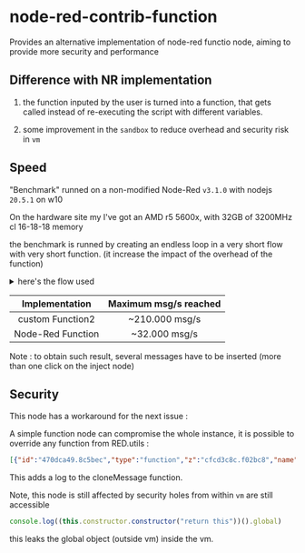 # node-red-contrib-function

Provides an alternative implementation of node-red functio node, aiming to provide more security and performance

## Difference with NR implementation

1. the function inputed by the user is turned into a function, that gets called instead of re-executing the script with different variables.

1. some improvement in the `sandbox` to reduce overhead and security risk in `vm`

## Speed

"Benchmark" runned on a non-modified Node-Red `v3.1.0` with nodejs `20.5.1` on w10

On the hardware site my I've got an AMD r5 5600x, with 32GB of 3200MHz cl 16-18-18 memory

the benchmark is runned by creating an endless loop in a very short flow with very short function. (it increase the impact of the overhead of the function)

<details>
<summary> here's the flow used </summary>

```JSON
[{"id":"84cc5ffb.d21618","type":"inject","z":"d7d8ed0f.6ee418","name":"","props":[{"p":"payload"},{"p":"topic","vt":"str"}],"repeat":"","crontab":"","once":false,"onceDelay":0.1,"topic":"","payload":"","payloadType":"date","x":160,"y":260,"wires":[["b8fec2a3.b96b6"]]},{"id":"3406b670.2976da","type":"function","z":"d7d8ed0f.6ee418","name":"random toto & titi","func":"msg.payload = {\n    toto: Math.random(),\n    titi: Math.random() + 1\n}\n\n\nreturn msg;","outputs":1,"noerr":0,"initialize":"","finalize":"","x":530,"y":260,"wires":[["b8fec2a3.b96b6"]]},{"id":"b8fec2a3.b96b6","type":"function","z":"d7d8ed0f.6ee418","name":"count msg/s","func":"this.count++;\n\nreturn msg;","outputs":1,"noerr":0,"initialize":"// Code added here will be run once\n// whenever the node is deployed.\nconst self = this;\n\nfunction resetCount () {\n    node.status({fill:\"green\",shape:\"dot\",text:\"\"+self.count});\n    self.count = 0;\n}\n\nthis.count = 0;\nthis.interval = setInterval(resetCount,1000);\n","finalize":"// Code added here will be run when the\n// node is being stopped or re-deployed.\n\nclearInterval(this.interval);","x":330,"y":260,"wires":[["3406b670.2976da"]]},{"id":"282535cd.a6cb9a","type":"comment","z":"d7d8ed0f.6ee418","name":"NR","info":"","x":130,"y":220,"wires":[]},{"id":"2572bc31.e6e4cc","type":"inject","z":"d7d8ed0f.6ee418","name":"","props":[{"p":"payload"},{"p":"topic","vt":"str"}],"repeat":"","crontab":"","once":false,"onceDelay":0.1,"topic":"","payload":"","payloadType":"date","x":160,"y":360,"wires":[["13ab069c.1a80d1"]]},{"id":"8e462ba.15474d8","type":"comment","z":"d7d8ed0f.6ee418","name":"Custom","info":"","x":130,"y":320,"wires":[]},{"id":"13ab069c.1a80d1","type":"function2","z":"d7d8ed0f.6ee418","name":"count msg/s","func":"this.count++;\n\nreturn msg;","outputs":1,"noerr":0,"initialize":"// Code added here will be run once\n// whenever the node is deployed.\nconst self = this;\n\nfunction resetCount () {\n    node.status({fill:\"green\",shape:\"dot\",text:\"\"+self.count});\n    self.count = 0;\n}\n\nthis.count = 0;\nthis.interval = setInterval(resetCount,1000);\n","finalize":"// Code added here will be run when the\n// node is being stopped or re-deployed.\n\nclearInterval(this.interval);","x":330,"y":360,"wires":[["7edc29e4.33a468"]]},{"id":"7edc29e4.33a468","type":"function2","z":"d7d8ed0f.6ee418","name":"random toto & titi","func":"msg.payload = {\n    toto: Math.random(),\n    titi: Math.random() + 1\n}\n\n\nreturn msg;","outputs":1,"noerr":0,"initialize":"","finalize":"","x":530,"y":360,"wires":[["13ab069c.1a80d1"]]}]
```

</details>

| Implementation | Maximum msg/s reached |
|:--------------:|:---------------------:|
|custom Function2| ~210.000 msg/s |
|Node-Red Function| ~32.000 msg/s |

Note : to obtain such result, several messages have to be inserted (more than one click on the inject node)

## Security

This node has a workaround for the next issue :

A simple function node can compromise the whole instance, it is possible to override any function from RED.utils :

```JSON
[{"id":"470dca49.8c5bec","type":"function","z":"cfcd3c8c.f02bc8","name":"Hack NR","func":"","outputs":1,"noerr":0,"initialize":"this.origclone = RED.util.cloneMessage;\n\nRED.util.cloneMessage = function (...params) {\n    console.log(\"Wanting to clone\" + JSON.stringify(params))\n    return origclone.call(this,...params);\n}","finalize":"RED.util.cloneMessage = this.origclone;","x":360,"y":140,"wires":[[]]}]
```

This adds a log to the cloneMessage function.

Note, this node is still affected by security holes from within `vm` are still accessible

```js
console.log((this.constructor.constructor("return this"))().global)
```

this leaks the global object (outside vm) inside the vm.
